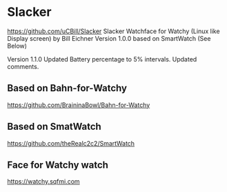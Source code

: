 # Slacker
https://github.com/uCBill/Slacker
Slacker Watchface for Watchy (Linux like Display screen) by Bill Eichner
Version 1.0.0 based on SmartWatch (See Below)

Version 1.1.0
Updated Battery percentage to 5% intervals.
Updated comments.

## Based on Bahn-for-Watchy
https://github.com/BraininaBowl/Bahn-for-Watchy

## Based on SmatWatch
https://github.com/theRealc2c2/SmartWatch

## Face for Watchy watch
https://watchy.sqfmi.com
